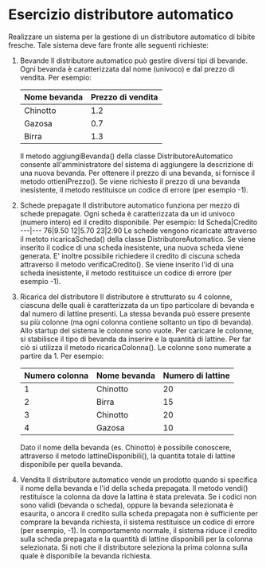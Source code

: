 # Esercizio distributore automatico

Realizzare un sistema per la gestione di un distributore
automatico di bibite fresche. Tale sistema deve fare
fronte alle seguenti richieste:

1. Bevande
   Il distributore automatico può gestire diversi tipi di
   bevande.  Ogni bevanda è caratterizzata dal nome
   (univoco) e dal prezzo di vendita. Per esempio:
   
   Nome bevanda|Prezzo di vendita
   ---|---
   Chinotto|1.2
   Gazosa|0.7
   Birra|1.3
   
   Il metodo aggiungiBevanda() della classe
   DistributoreAutomatico consente all'amministratore del
   sistema di aggiungere la descrizione di una nuova
   bevanda. Per ottenere il prezzo di una bevanda, si
   fornisce il metodo ottieniPrezzo(). Se viene richiesto
   il prezzo di una bevanda inesistente, il metodo
   restituisce un codice di errore (per esempio -1).

2. Schede prepagate
   Il distributore automatico funziona per mezzo di schede
   prepagate. Ogni scheda è caratterizzata da un id
   univoco (numero intero) ed il credito disponibile.
   Per esempio:
   Id Scheda|Credito
   ---|---
   76|9.50
   12|5.70
   23|2.90
   Le schede vengono ricaricate attraverso il metoto
   ricaricaScheda() della classe DistributoreAutomatico.
   Se viene inserito il codice di una scheda inesistente,
   una nuova scheda viene generata. E' inoltre possibile
   richiedere il credito di ciscuna scheda attraverso il
   metodo verificaCredito(). Se viene inserito l'id di una
   scheda inesistente, il metodo restituisce un codice di
   errore (per esempio -1).

3. Ricarica del distributore
   Il distributore è strutturato su 4 colonne, ciascuna
   delle quali è caratterizzata da un tipo particolare di
   bevanda e dal numero di lattine presenti.
   La stessa bevanda può essere presente su più colonne
   (ma ogni colonna contiene soltanto un tipo di bevanda).
   Allo startup del sistema le colonne sono vuote.
   Per caricare le colonne, si stabilisce il tipo di
   bevanda da inserire e la quantità di lattine.
   Per far ciò si utilizza il metodo ricaricaColonna().
   Le colonne sono numerate a partire da 1. Per esempio:
   
   Numero colonna|Nome bevanda|Numero di lattine
   ---|---|---
   1|Chinotto|20
   2|Birra|15
   3|Chinotto|20
   4|Gazosa|10

   Dato il nome della bevanda (es. Chinotto) è possibile
   conoscere, attraverso il metodo lattineDisponibili(),
   la quantita totale di lattine disponibile per quella
   bevanda.
    
4. Vendita
   Il distributore automatico vende un prodotto quando si
   specifica il nome della bevanda e l'id della scheda
   prepagata. Il metodo vendi() restituisce la colonna da
   dove la lattina è stata prelevata. Se i codici non sono
   validi (bevanda o scheda), oppure la bevanda selezionata
   è esaurita, o ancora il credito sulla scheda prepagata
   non è sufficiente per comprare la bevanda richiesta,
   il sistema restituisce un codice di errore (per esempio,
   -1). In comportamento normale, il sistema riduce il
   credito sulla scheda prepagata e la quantità di lattine
   disponibili per la colonna selezionata. Si noti che il
   distributore seleziona la prima colonna sulla quale è
   disponibile la bevanda richiesta.